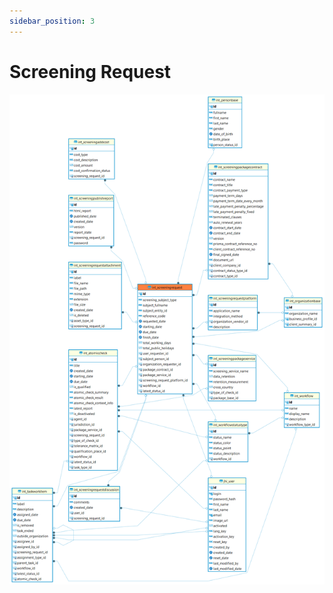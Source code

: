 ```yaml
---
sidebar_position: 3
---
```


# Screening Request

![alt text](<../../../../../../../../../static/img/prismaenterprise - int_screeningrequest.png>)

